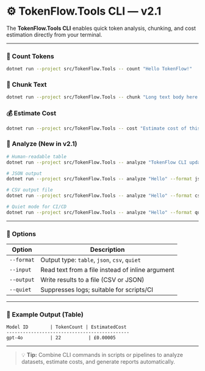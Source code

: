 # ⚙️ TokenFlow.Tools CLI — v2.1

The **TokenFlow.Tools CLI** enables quick token analysis, chunking, and cost estimation directly from your terminal.

---

### 🔢 Count Tokens
```bash
dotnet run --project src/TokenFlow.Tools -- count "Hello TokenFlow!"
```

### 🧱 Chunk Text
```bash
dotnet run --project src/TokenFlow.Tools -- chunk "Long text body here..."
```

### 💰 Estimate Cost
```bash
dotnet run --project src/TokenFlow.Tools -- cost "Estimate cost of this text."
```

### 🧩 Analyze (New in v2.1)
```bash
# Human-readable table
dotnet run --project src/TokenFlow.Tools -- analyze "TokenFlow CLI update!"

# JSON output
dotnet run --project src/TokenFlow.Tools -- analyze "Hello" --format json

# CSV output file
dotnet run --project src/TokenFlow.Tools -- analyze "Hello" --format csv --output result.csv

# Quiet mode for CI/CD
dotnet run --project src/TokenFlow.Tools -- analyze "Hello" --format quiet
```

---

### 🧰 Options

| Option | Description |
|--------|--------------|
| `--format` | Output type: `table`, `json`, `csv`, `quiet` |
| `--input` | Read text from a file instead of inline argument |
| `--output` | Write results to a file (CSV or JSON) |
| `--quiet` | Suppresses logs; suitable for scripts/CI |

---

### 🧩 Example Output (Table)

```text
Model ID        | TokenCount | EstimatedCost
---------------------------------------------
gpt-4o          | 22          | £0.00005
```

---

> 💡 **Tip:** Combine CLI commands in scripts or pipelines to analyze datasets, estimate costs, and generate reports automatically.

